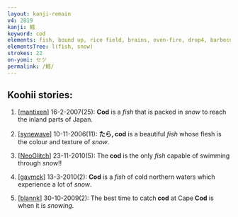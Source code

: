```yaml
---
layout: kanji-remain
v4: 2819
kanji: 鱈
keyword: cod
elements: fish, bound up, rice field, brains, oven-fire, drop4, barbecue, snow, rain, weather, broom
elementsTree: l(fish, snow)
strokes: 22
on-yomi: セツ
permalink: /鱈/
---
```


## Koohii stories: 

1) [<a href="http://kanji.koohii.com/profile/mantixen">mantixen</a>] 16-2-2007(25): <strong>Cod</strong> is a <em>fish</em> that is packed in <em>snow</em> to reach the inland parts of Japan.

2) [<a href="http://kanji.koohii.com/profile/synewave">synewave</a>] 10-11-2006(11): <strong>たら,<strong> cod</strong></strong> is a beautiful <em>fish</em> whose flesh is the colour and texture of <em>snow</em>.

3) [<a href="http://kanji.koohii.com/profile/NeoGlitch">NeoGlitch</a>] 23-11-2010(5): The<strong> cod</strong> is the only <em>fish</em> capable of swimming through <em>snow</em>!!

4) [<a href="http://kanji.koohii.com/profile/gavmck">gavmck</a>] 13-3-2010(2): <strong>Cod</strong> is a <em>fish</em> of cold northern waters which experience a lot of <em>snow</em>.

5) [<a href="http://kanji.koohii.com/profile/blannk">blannk</a>] 30-10-2009(2): The best time to catch<strong> cod</strong> at Cape<strong> Cod</strong> is when it is <em>snowing</em>.

